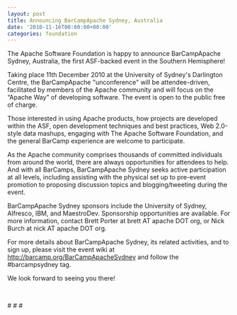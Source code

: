 ```yaml
---
layout: post
title: Announcing BarCampApache Sydney, Australia
date: '2010-11-16T00:00:00+00:00'
categories: foundation
---
```

<p style="margin-bottom: 0in; ">The Apache Software Foundation is happy
to announce BarCampApache Sydney, Australia, the first ASF-backed event in
the Southern Hemisphere! 
</p> 
  <p style="margin-bottom: 0in; ">Taking place 11th December 2010 at the
University of Sydney's Darlington Centre, the BarCampApache
&quot;unconference&quot; will be attendee-driven, facilitated by members of
the Apache community and will focus on the “Apache Way” of
developing software. The event is open to the public free of charge.</p> 
  <p style="margin-bottom: 0in; ">Those interested in using Apache
products, how projects are developed within the ASF, open development
techniques and best practices, Web 2.0-style data mashups, engaging
with The Apache Software Foundation, and the general BarCamp
experience are welcome to participate.</p> 
  <p style="margin-bottom: 0in; ">As the Apache community comprises
thousands of committed individuals from around the world, there are
always opportunities for attendees to help. And with all BarCamps,
BarCampApache Sydney seeks active participation at all levels,
including assisting with the physical set up to pre-event promotion
to proposing discussion topics and blogging/tweeting during the
event.</p> 
  <p style="margin-bottom: 0in; ">BarCampApache Sydney sponsors include
the University of Sydney, Alfresco, IBM, and MaestroDev. Sponsorship
opportunities are available. For more information, contact Brett
Porter at brett AT apache DOT org, or Nick Burch at nick AT apache
DOT org.</p> 
  <p style="margin-bottom: 0in; ">For more details about BarCampApache
Sydney, its related activities, and to sign up, please visit the
event wiki at <a href="http://barcamp.org/BarCampApacheSydney" title="BarCampApache Sydney">http://barcamp.org/BarCampApacheSydney</a> and follow the
#barcampsydney tag.</p> 
  <p style="margin-bottom: 0in; ">We look forward to seeing you there!</p> 
  <p style="margin-bottom: 0in; "><br /> </p> 
  <p style="margin-bottom: 0in; "># # #</p>
